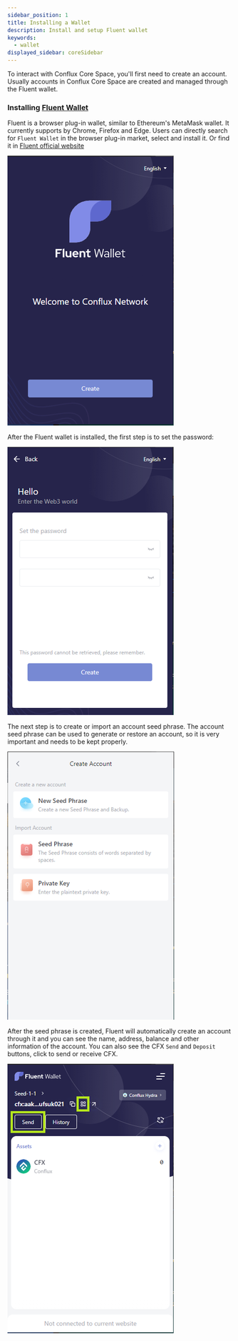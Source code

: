 ```yaml
---
sidebar_position: 1
title: Installing a Wallet
description: Install and setup Fluent wallet
keywords:
  - wallet
displayed_sidebar: coreSidebar
---
```


To interact with Conflux Core Space, you'll first need to create an account. Usually accounts in Conflux Core Space are created and managed through the Fluent wallet.

### Installing [Fluent Wallet](https://fluentwallet.com/)

Fluent is a browser plug-in wallet, similar to Ethereum's MetaMask wallet. It currently supports by Chrome, Firefox and Edge. Users can directly search for `Fluent Wallet` in the browser plug-in market, select and install it. Or find it in [Fluent official website](https://fluentwallet.com/)

![Fluent](./img/Fluent-Create-1)

After the Fluent wallet is installed, the first step is to set the password:

![Fluent](./img/SetPassword-2)

The next step is to create or import an account seed phrase. The account seed phrase can be used to generate or restore an account, so it is very important and needs to be kept properly.

![CreateImportAccount.png](./img/CreateImportAccount-1)

After the seed phrase is created, Fluent will automatically create an account through it and you can see the name, address, balance and other information of the account. You can also see the CFX `Send` and `Deposit` buttons, click to send or receive CFX.

![NewAccount.png](./img/NewAccount)

